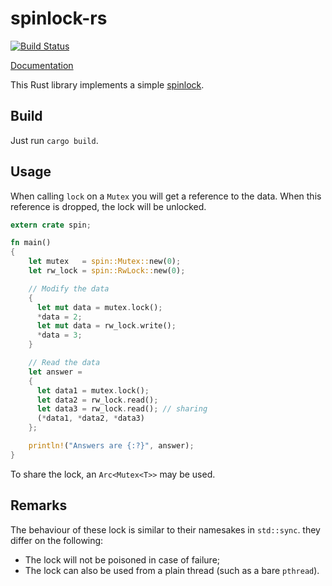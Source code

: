 spinlock-rs
===========

[![Build Status](https://travis-ci.org/mvdnes/spinlock-rs.svg)](https://travis-ci.org/mvdnes/spinlock-rs)

[Documentation](https://mvdnes.github.io/rust-docs/spinlock-rs/spin/index.html)

This Rust library implements a simple
[spinlock](https://en.wikipedia.org/wiki/Mutex).

Build
-----

Just run `cargo build`.

Usage
-----

When calling `lock` on a `Mutex` you will get a reference to the data. When this
reference is dropped, the lock will be unlocked.

```rust
extern crate spin;

fn main()
{
    let mutex   = spin::Mutex::new(0);
    let rw_lock = spin::RwLock::new(0);

    // Modify the data
    {
      let mut data = mutex.lock();
      *data = 2;
      let mut data = rw_lock.write();
      *data = 3;
    }

    // Read the data
    let answer =
    {
      let data1 = mutex.lock();
      let data2 = rw_lock.read();
      let data3 = rw_lock.read(); // sharing
      (*data1, *data2, *data3)
    };

    println!("Answers are {:?}", answer);
}
```

To share the lock, an `Arc<Mutex<T>>` may be used.

Remarks
-------

The behaviour of these lock is similar to their namesakes in `std::sync`. they
differ on the following:

 - The lock will not be poisoned in case of failure;
 - The lock can also be used from a plain thread (such as a bare `pthread`).
